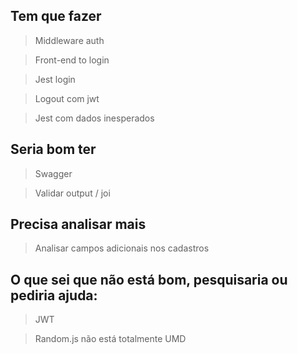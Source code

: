 ## Tem que fazer

> Middleware auth

> Front-end to login

> Jest login

> Logout com jwt

> Jest com dados inesperados


## Seria bom ter

> Swagger

> Validar output / joi


## Precisa analisar mais

> Analisar campos adicionais nos cadastros 


## O que sei que não está bom, pesquisaria ou pediria ajuda:  

> JWT

> Random.js não está totalmente UMD
